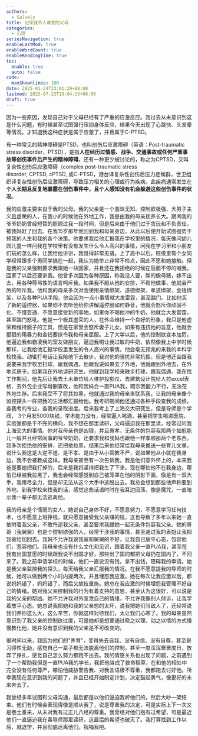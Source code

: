 ```yaml
---
authors:
  - Salvely
title: 记录我令人难受的父母
categories:
  - 心理
seriesNavigation: true
enableLastMod: true
enableWordCount: true
enableReadingTime: true
toc:
  enable: true
  auto: false
code:
  maxShownlines: 100
date: 2025-01-24T23:01:29+08:00
lastmod: 2025-07-23T19:04:33+08:00
draft: true
---
```


因为一些原因，发现自己对于父母已经有了严重的应激反应。我过去从未意识到这是什么问题，有时候甚至试图强行压抑身体反应，结果今天出现了心跳快、头发晕等情况，才知道我这种症状是属于应激了，并且属于C-PTSD。

有一种常见的精神障碍是PTSD，也叫创伤后应激障碍（英语：Post-traumatic stress disorder，PTSD），是指**人在经历过情感、战争、交通事故或任何严重事故等创伤事件后产生的精神障碍**。还有一种更少被讨论的，称之为CPTSD，又叫复合性创伤后应激障碍（complex post-traumatic stress disorder, CPTSD, cPTSD, 或C-PTSD，港台译复杂性创伤后压力症候群，世卫组织译复杂性创伤后应激障碍，导致压力相关的心理或行为疾病。此疾病通常发生在**个人长期且反复地暴露在创伤事件中，且个人感知没有机会躲避这些创伤事件的状况**。

我的应激主要来自于我的父母。我的父亲是一个愚昧无知、控制欲极强、大男子主义且虚荣的人，在我小的时候他在外地工作，我是由我的母亲抚养长大。期间我的爷爷奶奶曾经短暂的照顾过我一段时间，但是后来由于他们过于贪玩和不负责任，被我妈赶了回去。在我15岁那年他回到我和母亲身边，从此以后便开始试图强势干预我的人生和我的各个决策。他要求我给他汇报我在学校里的情况，每天像问幼儿园儿童一样问我在学校里有没有发生什么令人高兴的事情，问我在学习里和小朋友们玩的怎么样，让我给他讲讲，我觉得非常无语。上了高中以后，班级里有个女同学经常跟多个男同学搞在一起，我认为她举止非常不检点，因此不愿和她接触。但是我的父亲强制要求我跟她一块回家，并且还在我拒绝的时候在后面不停的喊我，回家了以后还要训我。他曾多次因为各种原因，称我没人要，胖的像母猪，嫁不出去，用各种辱骂性的语言呵斥我。如果我不服从他的安排，不帮他做事，他就会严厉的呵斥我。他和我的母亲多次对我使用亲情绑架、道德绑架、孝道绑架、金钱绑架，以及各种PUA手段。他会因为一点小事情就大发雷霆，甚至踹门。比如他买了新的遥控器，如果你不去听他给你讲解遥控器如何静音，他就会怒斥你顽固不化、不懂变通、不愿意接受新的事物。如果你不喝他冲的牛奶，他就会大发雷霆，甚至踹门怒吼。他是一个极其虚荣的人，在外会维持一个良好的形象，我只是他虚荣和维持面子的工具，但是在家里会怒斥妻子儿女，如果有违抗他的旨意，他就会狠狠的用暴力和金钱要挟令我和母亲屈服。上了大学以后，他的控制欲变本加厉。他逼迫我和霸凌我的室友做朋友，逼迫我喝让我过敏的牛奶，依然像我上中学时候那样，让我给他汇报学校里发生的令人高兴的事情。他会毫无预兆的来我的本科学校找我，动辄打电话让我陪他下去散步。我对他的骚扰非常抗拒，但是他还会跟我说要来我学校里打球，跟我偶遇。他跟我说如果去了外地，他就跟到外地去，在外地买房子。如果我在外地读研究生，他就到我学校来散步打球，跟我偶遇。我在找工作期间，他先后让我去土木单位给人维护投影仪、去建筑设计院给人拉excel表格、去外包企业写增删查改，他和我妈会一直PUA我，暗示我能力不行，无法在外地生存。后来我受不了将其拉黑，他就通过我的母亲来联系我，让我的母亲像个监控探头一样把我的生活都汇报给他。我考研期间他还通过各种手段查我的成绩，查我考的专业，查我的录取进度。后来我考上了上海交大研究生，但是导师是个学阀， 3个月发5000块钱，学术能力没有，经常逼人喝酒，甚至把学生喝进医院，实验室都是干不完的横向，我不想在那里读研，父母逼迫我在那里读，经常过问我上海交大的事情。他对我母亲也是凶狠，并且愚孝，无条件的包容我那两个如低能儿一般并且经常闹事的爷爷奶奶，还要求我和我妈也跟他一样孝顺那两个老东西。我多次拒绝他的安排，还把他拉黑，结果后来他经常给我母亲推送一些育儿文章，说什么我这是大逆不道、是不孝、是由于从小管教不严，说如果他从小就在我身边，我不会被教成这样。我母亲甚至有一次告诉我，我是他们意外怀上的，本来我爸是要她把我打掉的，后来是我妈坚持把我生了下来。现在哪怕他不在我身边，哪怕已经被我拉黑了，我也会经常感觉到自己被笼罩在他的阴影下面，像是有一双大手，我用尽全力，但是却无法从这个大手中逃脱出去。我总会想到那些他声称要到外地、到我学校来找我的话，感觉这些话语时时在我耳边回荡，像是魔咒，一直暗示我一辈子都无法逃离他。

我的母亲是个懦弱的女人，她说自己身体不好，不愿意努力，不愿意学习任何技术，也不愿意上班挣钱，就只愿意接受我父亲赚的钱，这也导致了多年以来她一直依附着我父亲，不敢忤逆我父亲，甚至要求我跟她一起无条件包容我父亲。她的哥哥（我舅舅）也是个控制欲强的人，经常干涉我的事情，甚至通过我的表姐让我把我爸给加回去。我妈不允许我说我爸和舅舅的不好，让我自己放平心态，包容他们，宽容他们。我母亲也没有什么文化和见识，跟着我父亲一直PUA我，甚至在我有出国意愿的时候跟我说不出国才好，那些出了国的都把父母扔在国内了，不回来了。我之前申请学校的时候，他们一直说没有钱，拿不出钱，阻碍我的申请。她是我父亲监控我的探头，每天给我父亲汇报我的情况。在我不愿意提我的导师的时候，她可以做到两个小时内提两次，并且埋怨我应激。她在每次让我应激以后，都说妈妈错了，妈妈错了，而后又故技重施。她总在我应激的时候埋怨我管理不好自己的情绪。她对我父亲控制我的行为有着支持的意思，甚至认为这很好，可以说是我的父亲的帮凶。她不允许我对外宣泄自己的情绪，不允许我像别人倾诉，让我学着放平心态。她总说我把她和我的父亲想的太坏，说我把她们当敌人了，还经常说我们养你这么大，这么辛苦，你就这样对待我们，太让我们心寒了。我的母亲虽然意识到了我父亲的控制欲过度，可是她却是想要通过晓之以理、动之以情的方式慢慢教化他，她并没有意识到我的父亲是不可改变的。

很时间以来，我因为他们的"养育"，变得失去自我、没有自信、没有自尊，甚至是习得性无助，感觉自己一辈子都无法脱离他们的控制，甚至一度浑浑噩噩度日，放弃了挣扎，感觉自己怎么努力都跑不出去。我的情感关系也出现了问题，之前遇到了一个帮助我但是一直PUA我的学长，我把他当成了救命稻草，在和他的相处中完全没有任何尊严，哪怕他威胁警告我、对我言语极不尊重，我都跑去讨好他。所幸我现在意识到我的问题了，并且已经开始制定计划，决定鼓起勇气，像更好的未来奔去了。

我曾经多年试图和父母沟通，最后都是以他们逼迫我听他们的，然后大吵一架结束。他们有时候会表现得像是顺从我了，说是尊重我的决定，可是实际上下一次又是卷土重来，从未对我有过正儿八经的尊重。我曾经对他们抱有过希望，可是最近他们一直逼迫我在毒导师那里读研，这最后的希望也破灭了。我打算找到工作以后，就退学，并且彻底远离他们。祝福我吧。
